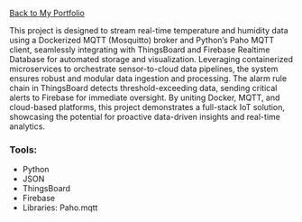 <a href="https://npedraza09.github.io">Back to My Portfolio</a>

This project is designed to stream real-time temperature and humidity data using a Dockerized MQTT (Mosquitto) broker and Python’s Paho MQTT client, seamlessly integrating with ThingsBoard and Firebase Realtime Database for automated storage and visualization. Leveraging containerized microservices to orchestrate sensor-to-cloud data pipelines, the system ensures robust and modular data ingestion and processing. The alarm rule chain in ThingsBoard detects threshold-exceeding data, sending critical alerts to Firebase for immediate oversight. By uniting Docker, MQTT, and cloud-based platforms, this project demonstrates a full-stack IoT solution, showcasing the potential for proactive data-driven insights and real-time analytics.

### Tools:
* Python
* JSON
* ThingsBoard
* Firebase
* Libraries: Paho.mqtt
